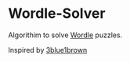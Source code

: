# Wordle-Solver

Algorithim to solve [Wordle](https://www.powerlanguage.co.uk/wordle/) puzzles.

Inspired by [3blue1brown](https://www.youtube.com/c/3blue1brown)

